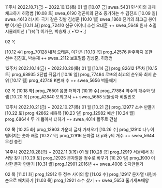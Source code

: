11주차 2022.10.7(금) ~ 2022.10.13(목)
01 월
[10.07 금] swea_5431 민석이의 과제 체크하기 허정범
[10.08 토] swea_6190 정곤이의 단조 증가하는 수 김진호
[10.09 일] swea_4613 러시아 국기 같은 깃발 김성준
[10.10 월] swea_1860 진기의 최고급 붕어빵 이가은
[10.11 화] prog_72410 신규 아이디 추천 오태훈
++ swea_5648 원자 소멸 시뮬레이션 ( ´ิ(ꈊ) ´ิ) 이가은, 박승재 ৻( •̀ ᗜ •́ ৻)

02 목

[10.12 수] prog_70128 내적 오태훈, 이가은
[10.13 목] prog_42576 완주하지 못한 선수 김진호, 박승재 
++ swea_2112 보호필름 김성준, 허정범

12주차 2022.10.14(금) ~ 2022.10.20(목)
01 월
[10.14 금] prog_82612 1주차
[10.15 토] prog_68935 3진법 뒤집기
[10.16 일] prog_77484 로또의 최고의 순위와 최저 순위
[10.17 월] prog_42748 K번째 수
++ swea_5656 벽돌깨기

02 목
[10.18 화] prog_76501 음양 더하기
[10.19 수] prog_77884 약수의 개수와 덧셈
[10.20 목] prog_42840 모의고사
++ swea_5658 보물상자 비밀번호

13주차 2022.10.21(금) ~ 2022.10.27(목)
01 월
[10.21 금] prog_12977 소수 만들기
[10.22 토] prog 42862 체육복
[10.23 일] prog_12982 예산
[10.24 월] prog_68644 두 개 뽑아서 더하기
++ swea_4014 활주로 건설

02 목
[10.25 화] prog_12903 가운데 글자 가져오기
[10.26 수] prog_12910 나누어 떨어지는 숫자 배열
[10.27 목] prog_12916 문자열 내 p와 y의 개수
++ swea_5644 무선 충전

14주차 2022.10.28(금) ~ 2022.11.3(목)
01 월
[10.28 금] prog_12919 서울에서 김서방 찾기
[10.29 토] prog_12925 문자열을 정수로 바꾸기
[10.20 일] prog_1930 이상한 문자 만들기
[10.31 월] prog_12901 2016년
++ swea_4008 숫자만들기

02 목
[11.01 화] prog_12912 두 정수 사이의 합
[11.02 수] prog_12917 문자열 내림차순으로 배치하기
[11.03 목] prog_12921 소수 찾기
++ swea_5653 줄기세포배양